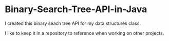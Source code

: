 # Binary-Search-Tree-API-in-Java

I created this binary seach tree API for my data structures class. 

I like to keep it in a repository to reference when working on other projects.
